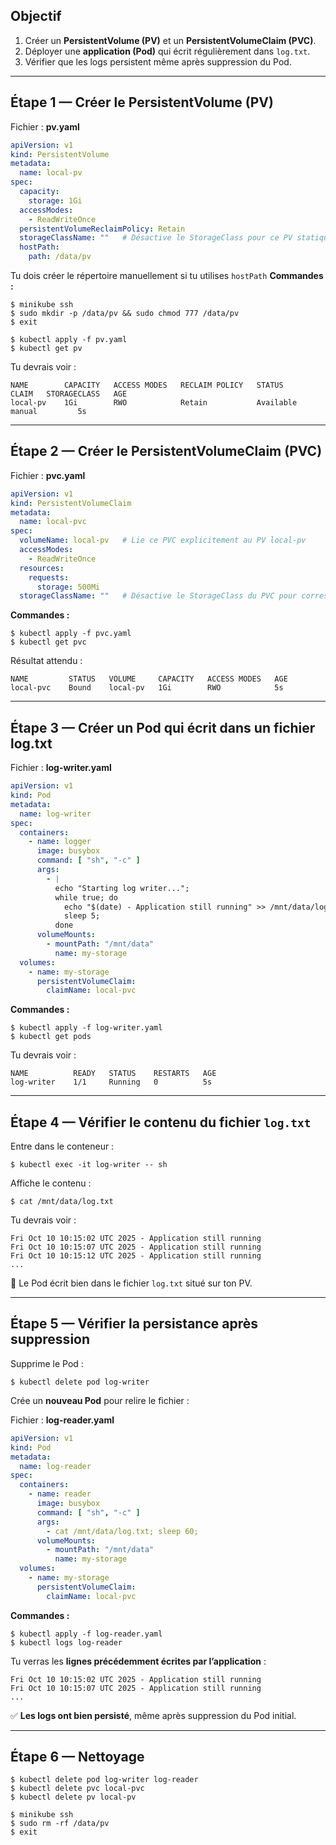 ## Objectif

1. Créer un **PersistentVolume (PV)** et un **PersistentVolumeClaim (PVC)**.
2. Déployer une **application (Pod)** qui écrit régulièrement dans `log.txt`.
3. Vérifier que les logs persistent même après suppression du Pod.

---

## Étape 1 — Créer le PersistentVolume (PV)

Fichier : **pv.yaml**

```yaml
apiVersion: v1
kind: PersistentVolume
metadata:
  name: local-pv
spec:
  capacity:
    storage: 1Gi
  accessModes:
    - ReadWriteOnce
  persistentVolumeReclaimPolicy: Retain
  storageClassName: ""   # Désactive le StorageClass pour ce PV statique
  hostPath:
    path: /data/pv
```

Tu dois créer le répertoire manuellement si tu utilises `hostPath`
**Commandes :**

```
$ minikube ssh
$ sudo mkdir -p /data/pv && sudo chmod 777 /data/pv
$ exit

$ kubectl apply -f pv.yaml
$ kubectl get pv
```

Tu devrais voir :

```
NAME        CAPACITY   ACCESS MODES   RECLAIM POLICY   STATUS      CLAIM   STORAGECLASS   AGE
local-pv    1Gi        RWO            Retain           Available           manual         5s
```

---

## Étape 2 — Créer le PersistentVolumeClaim (PVC)

Fichier : **pvc.yaml**

```yaml
apiVersion: v1
kind: PersistentVolumeClaim
metadata:
  name: local-pvc
spec:
  volumeName: local-pv   # Lie ce PVC explicitement au PV local-pv
  accessModes:
    - ReadWriteOnce
  resources:
    requests:
      storage: 500Mi
  storageClassName: ""   # Désactive le StorageClass du PVC pour correspondre au PV
```

**Commandes :**

```
$ kubectl apply -f pvc.yaml
$ kubectl get pvc
```

Résultat attendu :

```
NAME         STATUS   VOLUME     CAPACITY   ACCESS MODES   AGE
local-pvc    Bound    local-pv   1Gi        RWO            5s
```

---

## Étape 3 — Créer un Pod qui écrit dans un fichier log.txt

Fichier : **log-writer.yaml**

```yaml
apiVersion: v1
kind: Pod
metadata:
  name: log-writer
spec:
  containers:
    - name: logger
      image: busybox
      command: [ "sh", "-c" ]
      args:
        - |
          echo "Starting log writer..."; 
          while true; do 
            echo "$(date) - Application still running" >> /mnt/data/log.txt; 
            sleep 5; 
          done
      volumeMounts:
        - mountPath: "/mnt/data"
          name: my-storage
  volumes:
    - name: my-storage
      persistentVolumeClaim:
        claimName: local-pvc
```

**Commandes :**

```
$ kubectl apply -f log-writer.yaml
$ kubectl get pods
```

Tu devrais voir :

```
NAME          READY   STATUS    RESTARTS   AGE
log-writer    1/1     Running   0          5s
```

---

## Étape 4 — Vérifier le contenu du fichier `log.txt`

Entre dans le conteneur :

```
$ kubectl exec -it log-writer -- sh
```

Affiche le contenu :

```
$ cat /mnt/data/log.txt
```

Tu devrais voir :

```
Fri Oct 10 10:15:02 UTC 2025 - Application still running
Fri Oct 10 10:15:07 UTC 2025 - Application still running
Fri Oct 10 10:15:12 UTC 2025 - Application still running
...
```

🚀 Le Pod écrit bien dans le fichier `log.txt` situé sur ton PV.

---

## Étape 5 — Vérifier la persistance après suppression

Supprime le Pod :

```
$ kubectl delete pod log-writer
```

Crée un **nouveau Pod** pour relire le fichier :

Fichier : **log-reader.yaml**

```yaml
apiVersion: v1
kind: Pod
metadata:
  name: log-reader
spec:
  containers:
    - name: reader
      image: busybox
      command: [ "sh", "-c" ]
      args:
        - cat /mnt/data/log.txt; sleep 60;
      volumeMounts:
        - mountPath: "/mnt/data"
          name: my-storage
  volumes:
    - name: my-storage
      persistentVolumeClaim:
        claimName: local-pvc
```

**Commandes :**

```
$ kubectl apply -f log-reader.yaml
$ kubectl logs log-reader
```

Tu verras les **lignes précédemment écrites par l’application** :

```
Fri Oct 10 10:15:02 UTC 2025 - Application still running
Fri Oct 10 10:15:07 UTC 2025 - Application still running
...
```

✅ **Les logs ont bien persisté**, même après suppression du Pod initial.

---

## Étape 6 — Nettoyage

```
$ kubectl delete pod log-writer log-reader
$ kubectl delete pvc local-pvc
$ kubectl delete pv local-pv

$ minikube ssh
$ sudo rm -rf /data/pv
$ exit
```

